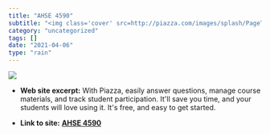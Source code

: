 ```yaml
---
title: "AHSE 4590"
subtitle: "<img class='cover' src=http://piazza.com/images/splash/PageTop/Piazza-Icon.png>"
category: "uncategorized"
tags: []
date: "2021-04-06"
type: "rain"
---
```

<img class="cover" src=http://piazza.com/images/splash/PageTop/Piazza-Icon.png>



* **Web site excerpt:** With Piazza, easily answer questions, manage course materials, and track student participation. It'll save you time, and your students will love using it. It's free, and easy to get started.

* **Link to site:** **[AHSE 4590](https://piazza.com/class#winter2013/ahse4590)**